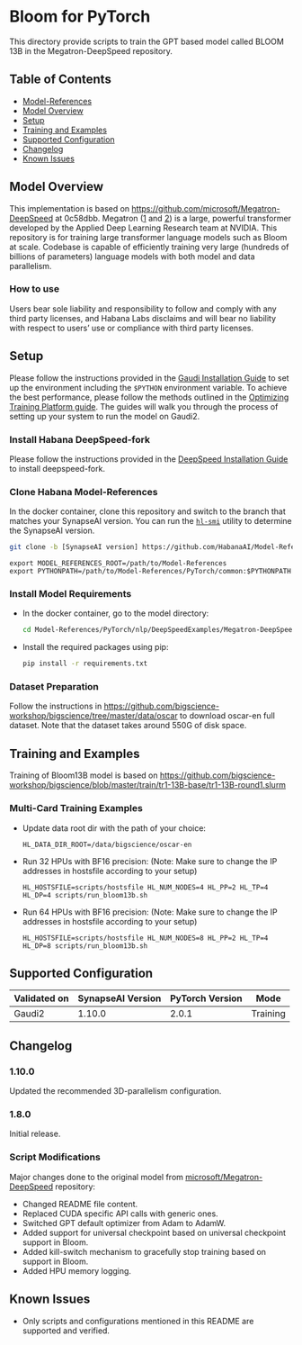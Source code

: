 # Bloom for PyTorch

This directory provide scripts to train the GPT based model called BLOOM 13B in the Megatron-DeepSpeed repository.

## Table of Contents
* [Model-References](../../../../README.md)
* [Model Overview](#model-overview)
* [Setup](#setup)
* [Training and Examples](#training-and-examples)
* [Supported Configuration](#supported-configuration)
* [Changelog](#changelog)
* [Known Issues](#known-issues)

## Model Overview
This implementation is based on https://github.com/microsoft/Megatron-DeepSpeed at 0c58dbb.
Megatron ([1](https://arxiv.org/pdf/1909.08053.pdf) and [2](https://arxiv.org/pdf/2104.04473.pdf)) is a large, powerful transformer developed by the Applied Deep Learning Research team at NVIDIA. This repository is for training large transformer language models such as Bloom at scale. Codebase is capable of efficiently training very large (hundreds of billions of parameters) language models with both model and data parallelism.

### How to use
Users bear sole liability and responsibility to follow and comply with any third party licenses, and Habana Labs disclaims and will bear no liability with respect to users’ use or compliance with third party licenses.


## Setup
Please follow the instructions provided in the [Gaudi Installation Guide](https://docs.habana.ai/en/latest/Installation_Guide/index.html) 
to set up the environment including the `$PYTHON` environment variable. To achieve the best performance, please follow the methods outlined in the [Optimizing Training Platform guide](https://docs.habana.ai/en/latest/PyTorch/Model_Optimization_PyTorch/Optimization_in_Training_Platform.html).
The guides will walk you through the process of setting up your system to run the model on Gaudi2.  

### Install Habana DeepSpeed-fork
Please follow the instructions provided in the [DeepSpeed Installation Guide](https://docs.habana.ai/en/latest/PyTorch/DeepSpeed/Getting_Started_with_DeepSpeed/Getting_Started_with_DeepSpeed.html) to install deepspeed-fork.

### Clone Habana Model-References
In the docker container, clone this repository and switch to the branch that matches your SynapseAI version.
You can run the [`hl-smi`](https://docs.habana.ai/en/latest/System_Management_Tools_Guide/System_Management_Tools.html#hl-smi-utility-options) utility to determine the SynapseAI version.
```bash
git clone -b [SynapseAI version] https://github.com/HabanaAI/Model-References
```

```
export MODEL_REFERENCES_ROOT=/path/to/Model-References
export PYTHONPATH=/path/to/Model-References/PyTorch/common:$PYTHONPATH

```
### Install Model Requirements
* In the docker container, go to the model directory:
  ```bash
  cd Model-References/PyTorch/nlp/DeepSpeedExamples/Megatron-DeepSpeed/
  ```

* Install the required packages using pip:
  ```bash
  pip install -r requirements.txt
  ```

### Dataset Preparation
Follow the instructions in https://github.com/bigscience-workshop/bigscience/tree/master/data/oscar to download oscar-en full dataset. Note that the dataset takes around 550G of disk space.


## Training and Examples
Training of Bloom13B model is based on https://github.com/bigscience-workshop/bigscience/blob/master/train/tr1-13B-base/tr1-13B-round1.slurm

### Multi-Card Training Examples
* Update data root dir with the path of your choice:
  ```
  HL_DATA_DIR_ROOT=/data/bigscience/oscar-en
  ```

* Run 32 HPUs with BF16 precision: (Note: Make sure to change the IP addresses in hostsfile according to your setup)
  ```
  HL_HOSTSFILE=scripts/hostsfile HL_NUM_NODES=4 HL_PP=2 HL_TP=4 HL_DP=4 scripts/run_bloom13b.sh
  ```

* Run 64 HPUs with BF16 precision: (Note: Make sure to change the IP addresses in hostsfile according to your setup)
  ```
  HL_HOSTSFILE=scripts/hostsfile HL_NUM_NODES=8 HL_PP=2 HL_TP=4 HL_DP=8 scripts/run_bloom13b.sh
  ```


## Supported Configuration
| Validated on  | SynapseAI Version | PyTorch Version | Mode |
|---------|-------------------|-----------------|-------------|
| Gaudi2  | 1.10.0           | 2.0.1          | Training |


## Changelog
### 1.10.0
Updated the recommended 3D-parallelism configuration.
### 1.8.0
Initial release.

### Script Modifications
Major changes done to the original model from [microsoft/Megatron-DeepSpeed]( https://github.com/microsoft/Megatron-DeepSpeed/commit/0c58dbb3ad126ad0a58c7bd30944eee48b9249d0) repository:
* Changed README file content.
* Replaced CUDA specific API calls with generic ones.
* Switched GPT default optimizer from Adam to AdamW.
* Added support for universal checkpoint based on universal checkpoint support in Bloom.
* Added kill-switch mechanism to gracefully stop training based on support in Bloom.
* Added HPU memory logging.

## Known Issues
* Only scripts and configurations mentioned in this README are supported and verified.
